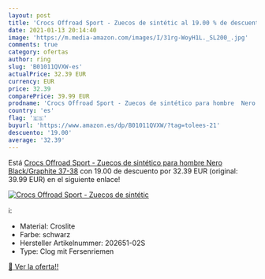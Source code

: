 ```yaml
---
layout: post
title: 'Crocs Offroad Sport - Zuecos de sintétic al 19.00 % de descuento'
date: 2021-01-13 20:14:40
image: 'https://m.media-amazon.com/images/I/31rg-WoyH1L._SL200_.jpg'
comments: true
category: ofertas
author: ring
slug: 'B01011QVXW-es'
actualPrice: 32.39 EUR
currency: EUR
price: 32.39
comparePrice: 39.99 EUR
prodname: 'Crocs Offroad Sport - Zuecos de sintético para hombre  Nero  Black/Graphite   37-38'
country: 'es'
flag: '🇪🇸'
buyurl: 'https://www.amazon.es/dp/B01011QVXW/?tag=tolees-21'
descuento: '19.00'
average: '32.39'
---
```


Está [Crocs Offroad Sport - Zuecos de sintético para hombre  Nero  Black/Graphite   37-38](https://www.amazon.es/dp/B01011QVXW/?tag=tolees-21) con 19.00 de descuento por 32.39 EUR (original: 39.99 EUR) en el siguiente enlace!

[![Crocs Offroad Sport - Zuecos de sintétic](https://m.media-amazon.com/images/I/31rg-WoyH1L._SL200_.jpg)](https://www.amazon.es/dp/B01011QVXW/?tag=tolees-21)

ℹ️:

- Material: Croslite
- Farbe: schwarz
- Hersteller Artikelnummer: 202651-02S
- Type: Clog mit Fersenriemen

[🛒 Ver la oferta!!](https://www.amazon.es/dp/B01011QVXW/?tag=tolees-21)
